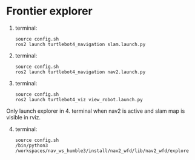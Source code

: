 # Frontier explorer
1. terminal:
   ```
   source config.sh
   ros2 launch turtlebot4_navigation slam.launch.py
   ```
2. terminal:
   ```
   source config.sh
   ros2 launch turtlebot4_navigation nav2.launch.py
   ```
3. terminal:
   ```
   source config.sh
   ros2 launch turtlebot4_viz view_robot.launch.py
   ```
Only launch explorer in 4. terminal when nav2 is active and slam map is visible in rviz.

4. terminal:
   ```
   source config.sh
   /bin/python3 /workspaces/nav_ws_humble3/install/nav2_wfd/lib/nav2_wfd/explore
   ```
